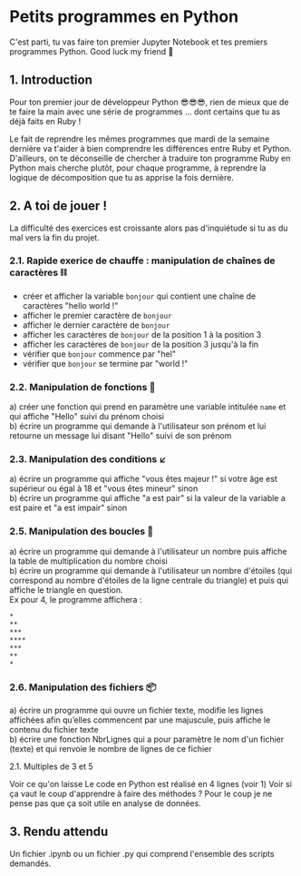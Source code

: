 # Petits programmes en Python

C'est parti, tu vas faire ton premier Jupyter Notebook et tes premiers programmes Python. Good luck my friend 🚀

## 1. Introduction
Pour ton premier jour de développeur Python 😎😎😎, rien de mieux que de te faire la main avec une série de programmes ... dont certains que tu as déjà faits en Ruby !

Le fait de reprendre les mêmes programmes que mardi de la semaine dernière va t'aider à bien comprendre les différences entre Ruby et Python. D'ailleurs, on te déconseille de chercher à traduire ton programme Ruby en Python mais cherche plutôt, pour chaque programme, à reprendre la logique de décomposition que tu as apprise la fois dernière.

## 2. A toi de jouer !
La difficulté des exercices est croissante alors pas d'inquiétude si tu as du mal vers la fin du projet.

### 2.1. Rapide exerice de chauffe : manipulation de chaînes de caractères ⛓
- créer et afficher la variable `bonjour` qui contient une chaîne de caractères "hello world !"  
- afficher le premier caractère de `bonjour`  
- afficher le dernier caractère de `bonjour`  
- afficher les caractères de `bonjour` de la position 1 à la position 3  
- afficher les caractères de `bonjour` de la position 3 jusqu'à la fin  
- vérifier que `bonjour` commence par "hel"  
- vérifier que `bonjour` se termine par "world !"  

### 2.2. Manipulation de fonctions 🔗
a) créer une fonction qui prend en paramètre une variable intitulée `name` et qui affiche "Hello" suivi du prénom choisi  
b) écrire un programme qui demande à l'utilisateur son prénom et lui retourne un message lui disant "Hello" suivi de son prénom  

### 2.3. Manipulation des conditions ↙️
a) écrire un programme qui affiche "vous êtes majeur !" si votre âge est supérieur ou égal à 18 et "vous êtes mineur" sinon    
b) écrire un programme qui affiche "a est pair" si la valeur de la variable a est paire et "a est impair" sinon  

### 2.5. Manipulation des boucles 💍
a) écrire un programme qui demande à l'utilisateur un nombre puis affiche la table de multiplication du nombre choisi  
b) écrire un programme qui demande à l'utilisateur un nombre d'étoiles (qui correspond au nombre d'étoiles de la ligne centrale du triangle) et puis qui affiche le triangle en question.  
Ex pour 4, le programme affichera : 
```
*
**
***
****
***
**
*
```

### 2.6. Manipulation des fichiers 📦
a) écrire un programme qui ouvre un fichier texte, modifie les lignes affichées afin qu’elles commencent par une majuscule, puis affiche le contenu du fichier texte   
b) écrire une fonction NbrLignes qui a pour paramètre le nom d'un fichier (texte) et qui renvoie le nombre de lignes de ce fichier  


2.1. Multiples de 3 et 5

Voir ce qu'on laisse
Le code en Python est réalisé en 4 lignes (voir 1)
Voir si ça vaut le coup d'apprendre à faire des méthodes ? 
Pour le coup je ne pense pas que ça soit utile en analyse de données.





## 3. Rendu attendu
Un fichier .ipynb ou un fichier .py qui comprend l'ensemble des scripts demandés. 

